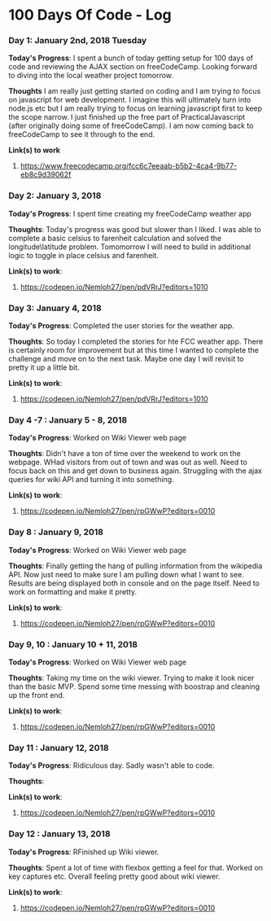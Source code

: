 # 100 Days Of Code - Log

<!--

### Day 0: January X, 2018 ###

**Today's Progress**: 

**Thoughts**: 

**Link(s) to work**:
1. 
-->


### Day 1: January 2nd, 2018 Tuesday

**Today's Progress**: I spent a bunch of today getting setup for 100 days of code and reviewing the AJAX section on freeCodeCamp.  Looking forward to diving into the local weather project tomorrow.

**Thoughts** I am really just getting started on coding and I am trying to focus on javascript for web development. I imagine this will ultimately turn into node.js etc but I am really trying to focus on learning javascript first to keep the scope narrow.  I just finished up the free part of PracticalJavascript (after originally doing some of freeCodeCamp).  I am now coming back to freeCodeCamp to see it through to the end.

**Link(s) to work**
1. https://www.freecodecamp.org/fcc6c7eeaab-b5b2-4ca4-9b77-eb8c9d39062f

### Day 2: January 3, 2018 ###

**Today's Progress**: I spent time creating my freeCodeCamp weather app

**Thoughts**: Today's progress was good but slower than I liked.  I was able to complete a basic celsius to farenheit calculation and solved the longitude\latitude problem.  Tomomorrow I will need to build in additional logic to toggle in place celsius and farenheit.

**Link(s) to work**:
1. https://codepen.io/Nemloh27/pen/pdVRrJ?editors=1010


### Day 3: January 4, 2018 ###

**Today's Progress**: Completed the user stories for the weather app.  

**Thoughts**: So today I completed the stories for hte FCC weather app.  There is certainly room for improvement but at this time I wanted to complete the challenge and move on to the next task.  Maybe one day I will revisit to pretty it up a little bit.

**Link(s) to work**:
1. https://codepen.io/Nemloh27/pen/pdVRrJ?editors=1010

### Day 4 -7 : January 5 - 8, 2018 ###

**Today's Progress**: Worked on Wiki Viewer web page

**Thoughts**: Didn't have a ton of time over the weekend to work on the webpage.  WHad visitors from out of town and was out as well.  Need to focus back on this and get down to business again.  Struggling with the ajax queries for wiki API and turning it into something.

**Link(s) to work**:
1. https://codepen.io/Nemloh27/pen/rpGWwP?editors=0010

### Day 8 : January 9, 2018 ###

**Today's Progress**: Worked on Wiki Viewer web page

**Thoughts**: Finally getting the hang of pulling information from the wikipedia API.  Now just need to make sure I am pulling down what I want to see.  Results are being displayed both in console and on the page itself. Need to work on formatting and make it pretty.

**Link(s) to work**:
1. https://codepen.io/Nemloh27/pen/rpGWwP?editors=0010

### Day 9, 10 : January 10 + 11, 2018 ###

**Today's Progress**: Worked on Wiki Viewer web page

**Thoughts**: Taking my time on the wiki viewer.  Trying to make it look nicer than the basic MVP.  Spend some time messing with boostrap and cleaning up the front end.

**Link(s) to work**:
1. https://codepen.io/Nemloh27/pen/rpGWwP?editors=0010

### Day 11 : January 12, 2018 ###

**Today's Progress**: Ridiculous day.  Sadly wasn't able to code.

**Thoughts**: 

**Link(s) to work**:
1. https://codepen.io/Nemloh27/pen/rpGWwP?editors=0010

### Day 12 : January 13, 2018 ###

**Today's Progress**: RFinished up Wiki viewer.  

**Thoughts**: Spent a lot of time with flexbox getting a feel for that.  Worked on key captures etc.  Overall feeling pretty good about wiki viewer.

**Link(s) to work**:
1. https://codepen.io/Nemloh27/pen/rpGWwP?editors=0010